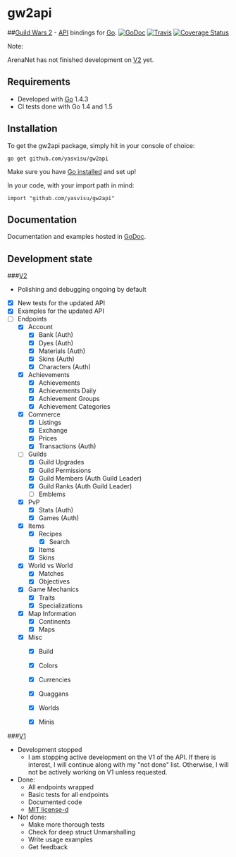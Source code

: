 # gw2api

##[Guild Wars 2](https://www.guildwars2.com/en-gb/) - [API](http://wiki.guildwars2.com/wiki/API:Main) bindings for [Go](http://golang.org/).
[![GoDoc](https://godoc.org/github.com/yasvisu/gw2api?status.png)](https://godoc.org/github.com/yasvisu/gw2api)
[![Travis](https://travis-ci.org/lhw/gw2api.svg)](https://travis-ci.org/lhw/gw2api)
[![Coverage Status](https://coveralls.io/repos/lhw/gw2api/badge.svg?branch=master&service=github)](https://coveralls.io/github/lhw/gw2api?branch=master)


Note:

ArenaNet has not finished development on [V2](http://wiki.guildwars2.com/wiki/API:2) yet.

## Requirements

* Developed with [Go](http://golang.org/) 1.4.3 
* CI tests done with Go 1.4 and 1.5

## Installation
To get the gw2api package, simply hit in your console of choice:

    go get github.com/yasvisu/gw2api

Make sure you have [Go installed](http://golang.org/doc/install) and set up!

In your code, with your import path in mind:

    import "github.com/yasvisu/gw2api"

## Documentation
Documentation and examples hosted in [GoDoc](http://godoc.org/github.com/yasvisu/gw2api).


## Development state
###[V2](http://wiki.guildwars2.com/wiki/API:2)
* Polishing and debugging ongoing by default
* [x] New tests for the updated API
* [x] Examples for the updated API
* [ ] Endpoints
    * [x] Account
        * [x] Bank (Auth)
        * [x] Dyes (Auth)
        * [x] Materials (Auth)
        * [x] Skins (Auth)
        * [x] Characters (Auth)
    * [x] Achievements
      * [x] Achievements
      * [x] Achievements Daily
      * [x] Achievement Groups
      * [x] Achievement Categories
    * [x] Commerce
      * [x] Listings
      * [x] Exchange
      * [x] Prices
      * [x] Transactions (Auth)
    * [ ] Guilds
      * [x] Guild Upgrades
      * [x] Guild Permissions
      * [x] Guild Members (Auth Guild Leader)
      * [x] Guild Ranks (Auth Guild Leader)
      * [ ] Emblems
    * [x] PvP
      * [x] Stats (Auth)
      * [x] Games (Auth)
    * [x] Items
      * [x] Recipes
        * [x] Search
      * [x] Items
      * [x] Skins
    * [x] World vs World
      * [x] Matches
      * [x] Objectives
    * [x] Game Mechanics
      * [x] Traits
      * [x] Specializations
    * [x] Map Information
      * [x] Continents
      * [x] Maps
    * [x] Misc
      * [x] Build
      * [x] Colors
      * [x] Currencies
      * [x] Quaggans
      * [x] Worlds
      * [x] Minis


###[V1](http://wiki.guildwars2.com/wiki/API:1)

* Development stopped
  * I am stopping active development on the V1 of the API. If there is interest, I will continue along with my "not done" list. Otherwise, I will not be actively working on V1 unless requested.
* Done:
  * All endpoints wrapped
  * Basic tests for all endpoints
  * Documented code
  * [MIT license-d](https://github.com/yasvisu/gw2api/blob/master/LICENSE)
* Not done:
  * Make more thorough tests
   * Check for deep struct Unmarshalling
  * Write usage examples
  * Get feedback
